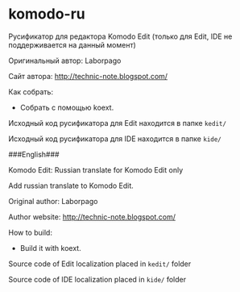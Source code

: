 komodo-ru
=========

Русификатор для редактора Komodo Edit (только для Edit, IDE не поддерживается на данный момент)

Оригинальный автор: Laborpago

Сайт автора: http://technic-note.blogspot.com/

Как собрать:

* Собрать с помощью koext.

Исходный код русификатора для Edit находится в папке `kedit/`

Исходный код русификатора для IDE находится в папке `kide/ `

###English###

Komodo Edit: Russian translate for Komodo Edit only

Add russian translate to Komodo Edit.

Original author: Laborpago

Author website: http://technic-note.blogspot.com/ 

How to build: 

* Build it with koext.

Source code of Edit localization placed in `kedit/` folder

Source code of IDE localization placed in `kide/` folder 